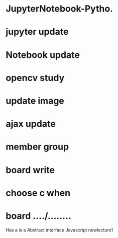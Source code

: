 # JupyterNotebook-Pytho.
# jupyter update
# Notebook update
# opencv study
# update image
# ajax update
# member group
# board write
# choose c when 
# board ..../........

Has a is a
Abstract interface
Javascript newlecture1
